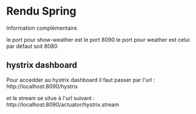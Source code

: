 # Rendu Spring

Information complémentaire.

le port pour show-weather est le port 8090
le port pour weather est celui par défaut soit 8080

## hystrix dashboard

Pour accedder au hystrix dashboard il faut passer par l'url :
http://localhost:8090/hystrix

et le stream se situe à l'url suivant :
http://localhost:8090/actuator/hystrix.stream
